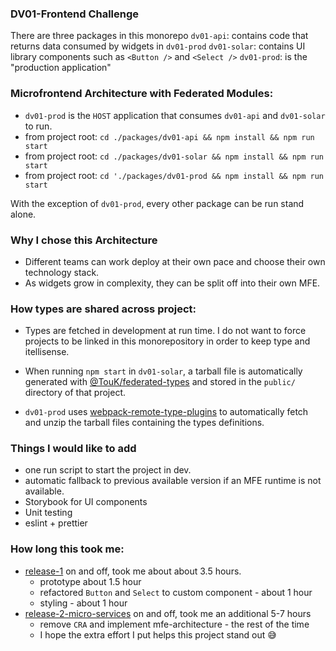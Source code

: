 ### DV01-Frontend Challenge

There are three packages in this monorepo
`dv01-api`: contains code that returns data consumed by widgets in `dv01-prod`
`dv01-solar`: contains UI library components such as `<Button />` and `<Select />`
`dv01-prod`: is the "production application"

### Microfrontend Architecture with Federated Modules:
- `dv01-prod` is the `HOST` application that consumes `dv01-api` and `dv01-solar` to run.
- from project root: `cd ./packages/dv01-api && npm install && npm run start`
- from project root: `cd ./packages/dv01-solar && npm install && npm run start`
- from project root: `cd './packages/dv01-prod && npm install && npm run start`

With the exception of `dv01-prod`, every other package can be run stand alone.

### Why I chose this Architecture
- Different teams can work deploy at their own pace and choose their own technology stack.
- As widgets grow in complexity, they can be split off into their own MFE.

### How types are shared across project:
- Types are fetched in development at run time. I do not want to force projects to be linked in this monorepository in order to keep type and itellisense.

- When running `npm start` in `dv01-solar`, a tarball file is automatically generated with [@TouK/federated-types](https://github.com/TouK/federated-types) and stored in the `public/` directory of that project.
- `dv01-prod` uses [webpack-remote-type-plugins](https://github.com/ruanyl/webpack-remote-types-plugin) to automatically fetch and unzip the tarball files containing the types definitions.


### Things I would like to add
- one run script to start the project in dev.
- automatic fallback to previous available version if an MFE runtime is not available.
- Storybook for UI components
- Unit testing
- eslint + prettier

### How long this took me:
- [release-1](https://github.com/sjBao/aggregate-balance/pull/3) on and off, took me about about 3.5 hours.
    - prototype about 1.5 hour
    - refactored `Button` and `Select` to custom component - about 1 hour
    - styling - about 1 hour
- [release-2-micro-services](https://github.com/sjBao/aggregate-balance) on and off, took me an additional 5-7 hours
    - remove `CRA` and implement mfe-architecture - the rest of the time
    - I hope the extra effort I put helps this project stand out 😅
